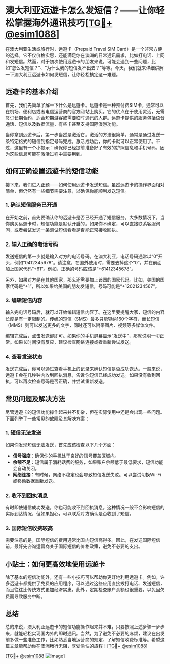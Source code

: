 # 澳大利亚远遊卡怎么发短信？——让你轻松掌握海外通讯技巧[[TG💪+ @esim1088](https://t.me/s/esim1088)]

在澳大利亚生活或旅行时，远遊卡（Prepaid Travel SIM Card）是一个非常方便的选择。它不仅价格实惠，还能满足你在澳洲的日常通讯需求，比如打电话、上网和发短信。然而，对于初次使用远遊卡的朋友来说，可能会遇到一些问题，比如“怎么发短信？”、“为什么我的短信发不出去？”等等。今天，我们就来详细讲解一下澳大利亚远遊卡如何发短信，让你轻松搞定这一难题。

## 远遊卡的基本介绍

首先，我们先简单了解一下什么是远遊卡。远遊卡是一种预付费SIM卡，通常可以在机场、便利店或者电信运营商的官方网站上购买。它的优点在于使用灵活，无需签订长期合约，适合短期游客或需要临时通讯的人群。远遊卡提供的服务包括语音通话、短信以及数据流量，有些卡甚至支持国际漫游功能。

当你拿到远遊卡后，第一步当然是激活它。激活的方法很简单，通常是通过发送一条特定格式的短信到指定号码完成。激活成功后，你的卡就可以正常使用了。不过，这里有一个小提示：确保你已经提前准备好了有效的护照信息和手机号码，因为这些信息可能在激活过程中需要用到。

## 如何正确设置远遊卡的短信功能

接下来，我们进入正题——如何使用远遊卡发送短信。虽然远遊卡的操作界面相对简单，但仍然有一些细节需要注意，以确保你能顺利发送短信。

### 1. 确认短信服务已开通

在开始之前，首先要确认你的远遊卡是否已经开通了短信服务。大多数情况下，当你购买远遊卡时，短信功能是默认开启的。如果你不确定，可以直接联系客服询问，或者尝试发送一条测试短信看看是否能正常接收回执。

### 2. 输入正确的电话号码

发送短信的第一步就是输入对方的电话号码。在澳大利亚，电话号码通常以“0”开头，例如“0412345678”。请注意，在国外使用时，需要去掉这个“0”，并在前面加上国家代码“+61”。例如，正确的号码应该是“+61412345678”。

另外，如果对方是在其他国家，那么还需要加上该国的国家代码。比如，美国的国家代码是“+1”，所以如果给美国的朋友发短信，号码可能是“+12021234567”。

### 3. 编辑短信内容

输入完电话号码后，就可以开始编辑短信内容了。在这里要提醒大家，短信的内容长度是有一定限制的。传统的短信（SMS）最多只能容纳160个字符，而长短信（MMS）则可以发送更多的文字，同时还可以附带图片、视频等多媒体文件。

编辑完成后，点击发送键即可。如果你的手机屏幕显示“发送中”，那就说明一切正常。如果长时间没有反应，建议检查网络连接或者重新尝试发送。

### 4. 查看发送状态

发送完成后，你可以通过查看手机上的记录来确认短信是否成功送达。一般来说，远遊卡会在几秒钟内收到回执消息，告诉你短信已经成功发送。如果没有收到回执，可以再次检查号码是否正确，并尝试重新发送。

## 常见问题及解决方法

尽管远遊卡的短信功能操作起来并不复杂，但在实际使用中还是会出现一些问题。下面列举了一些常见的故障及其解决方案：

### 1. 短信无法发送

如果你发现短信无法发送，首先应该检查以下几个方面：
- **信号强度**：确保你的手机处于良好的信号覆盖区域内。
- **余额不足**：短信属于消耗话费的服务，如果账户余额低于最低要求，短信功能会自动关闭。
- **网络连接**：有时候，网络不稳定也会导致短信发送失败。可以尝试切换Wi-Fi或移动数据重新发送。

### 2. 收不到回执消息

有时即使短信成功发送，你也可能收不到回执消息。这种情况一般不会影响短信的实际到达情况，但如果担心，可以联系对方确认是否收到了短信。

### 3. 国际短信收费较高

需要注意的是，国际短信的费用通常比国内短信高得多。因此，在发送国际短信前，最好先咨询运营商关于国际短信的价格政策，避免不必要的支出。

## 小贴士：如何更高效地使用远遊卡

除了基本的短信功能外，还有一些小技巧可以帮助你更好地利用远遊卡。例如，许多远遊卡都提供了免费的应用程序，可以通过这些应用直接拨打电话、发送短信，而且往往比传统方式更加经济实惠。此外，定期检查账户余额也很重要，以免因欠费而导致服务中断。

## 总结

总的来说，澳大利亚远遊卡的短信功能操作起来并不难，只要按照上述步骤一步步来，就能轻松实现国内外的即时通讯。当然，为了避免不必要的麻烦，建议在出发前多做一些准备工作，比如熟悉当地运营商的规定、了解短信收费标准等。希望这篇文章能帮助你在澳洲畅行无阻，享受愉快的旅程！[[TG💪+ @esim1088](https://t.me/s/esim1088)]

[[TG💪+ @esim1088](https://t.me/s/esim1088) ![Image](https://i.postimg.cc/4NQfJmqS/Snipaste-2025-05-13-00-14-12.png)]